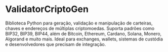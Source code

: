 # ValidatorCriptoGen
Biblioteca Python para geração, validação e manipulação de carteiras, chaves e endereços de múltiplas criptomoedas. Suporta padrões como BIP32, BIP39, BIP44, além de Bitcoin, Ethereum, Cardano, Solana, Monero, Algorand e muito mais. Ideal para exchanges, wallets, sistemas de custódia e desenvolvedores que precisam de integração.
